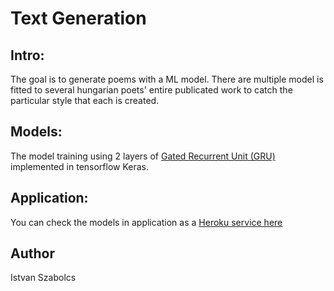 Text Generation
=========

Intro:
------
The goal is to generate poems with a ML model. There are multiple model is fitted to several hungarian poets' entire publicated work to catch the particular style that each is created.

Models:
------
The model training using 2 layers of [Gated Recurrent Unit (GRU)](https://en.wikipedia.org/wiki/Gated_recurrent_unit) implemented in tensorflow Keras.

Application:
------------
You can check the models in application as a [Heroku service here](https://textgenml.herokuapp.com/)

Author
------
Istvan Szabolcs

